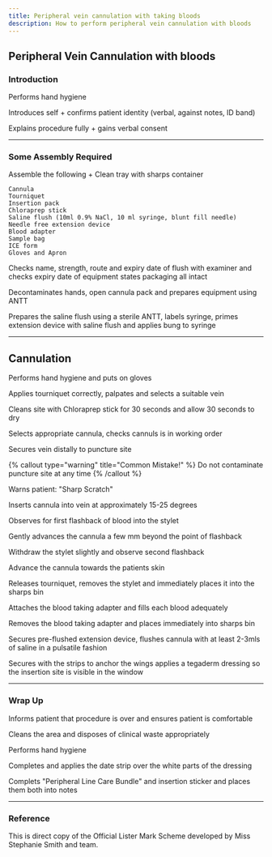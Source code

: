 ```yaml
---
title: Peripheral vein cannulation with taking bloods
description: How to perform peripheral vein cannulation with bloods
---
```


## Peripheral Vein Cannulation with bloods

### Introduction

Performs hand hygiene

Introduces self + confirms patient identity (verbal, against notes, ID band)

Explains procedure fully + gains verbal consent

---

### Some Assembly Required

Assemble the following + Clean tray with sharps container

```
Cannula
Tourniquet
Insertion pack
Chloraprep stick
Saline flush (10ml 0.9% NaCl, 10 ml syringe, blunt fill needle)
Needle free extension device
Blood adapter
Sample bag
ICE form
Gloves and Apron
```

Checks name, strength, route and expiry date of flush with examiner and checks expiry date of equipment states packaging all intact

Decontaminates hands, open cannula pack and prepares equipment using ANTT

Prepares the saline flush using a sterile ANTT, labels syringe, primes extension device with saline flush and applies bung to syringe

---

## Cannulation

Performs hand hygiene and puts on gloves

Applies tourniquet correctly, palpates and selects a suitable vein

Cleans site with Chloraprep stick for 30 seconds and allow 30 seconds to dry

Selects appropriate cannula, checks cannuls is in working order

Secures vein distally to puncture site

{% callout type="warning" title="Common Mistake!" %}
Do not contaminate puncture site at any time
{% /callout %}

Warns patient: "Sharp Scratch"

Inserts cannula into vein at approximately 15-25 degrees

Observes for first flashback of blood into the stylet

Gently advances the cannula a few mm beyond the point of flashback

Withdraw the stylet slightly and observe second flashback

Advance the cannula towards the patients skin

Releases tourniquet, removes the stylet and immediately places it into the sharps bin

Attaches the blood taking adapter and fills each blood adequately

Removes the blood taking adapter and places immediately into sharps bin

Secures pre-flushed extension device, flushes cannula with at least 2-3mls of saline in a pulsatile fashion

Secures with the strips to anchor the wings applies a tegaderm dressing so the insertion site is visible in the window

---

### Wrap Up

Informs patient that procedure is over and ensures patient is comfortable

Cleans the area and disposes of clinical waste appropriately

Performs hand hygiene

Completes and applies the date strip over the white parts of the dressing

Complets "Peripheral Line Care Bundle" and insertion sticker and places them both into notes

---

### Reference

This is direct copy of the Official Lister Mark Scheme developed by Miss Stephanie Smith and team. 

